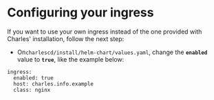 # Configuring your ingress

If you want to use your own ingress instead of the one provided with Charles' installation, follow the next step: 

* On`charlescd/install/helm-chart/values.yaml`, change the **`enabled`** value to **`true`**, like the example below:

```text
ingress:
  enabled: true
  host: charles.info.example
  class: nginx

```

